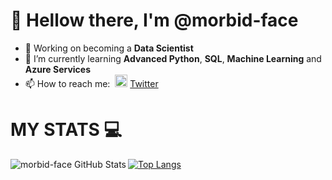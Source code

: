 # 👋 Hellow there, I'm **@morbid-face**
- 🔭 Working on becoming a **Data Scientist**
- 🌱 I’m currently learning **Advanced Python**, **SQL**, **Machine Learning** and **Azure Services**
- 📫 How to reach me: &nbsp;<img width="20" src="https://www.pinclipart.com/picdir/middle/1-14041_twitter-logo-transparent-background-twitter-logo-clipart.png">&nbsp;<a href="https://twitter.com/MorbidFace" target="_blank">Twitter</a>

<!--
**morbid-face/morbid-face** is a ✨ _special_ ✨ repository because its `README.md` (this file) appears on your GitHub profile.

Here are some ideas to get you started:

- 🔭 I’m currently working on ...
- 🌱 I’m currently learning ...
- 👯 I’m looking to collaborate on ...
- 🤔 I’m looking for help with ...
- 💬 Ask me about ...
- 📫 How to reach me: ...
- 😄 Pronouns: ...
- ⚡ Fun fact: ...
-->


# MY STATS :computer:
<img align="left" alt="morbid-face GitHub Stats" src="https://github-readme-stats.vercel.app/api?username=morbid-face&include_all_commits=true">

[![Top Langs](https://github-readme-stats.vercel.app/api/top-langs/?username=morbid-face&langs_count=8)](https://github.com/anuraghazra/github-readme-stats)
